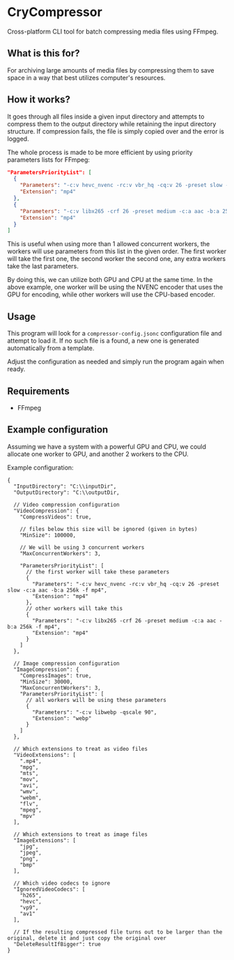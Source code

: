 # CryCompressor
Cross-platform CLI tool for batch compressing media files using FFmpeg.

## What is this for?
For archiving large amounts of media files by compressing them to save space in a way that best utilizes computer's resources.

## How it works?
It goes through all files inside a given input directory and attempts to compress them to the output directory while retaining the input directory structure. 
If compression fails, the file is simply copied over and the error is logged.

The whole process is made to be more efficient by using priority parameters lists for FFmpeg:
```json
"ParametersPriorityList": [
  {
    "Parameters": "-c:v hevc_nvenc -rc:v vbr_hq -cq:v 26 -preset slow -c:a aac -b:a 256k -f mp4",
    "Extension": "mp4"
  },
  {
    "Parameters": "-c:v libx265 -crf 26 -preset medium -c:a aac -b:a 256k -f mp4",
    "Extension": "mp4"
  }
]
```
This is useful when using more than 1 allowed concurrent workers, the workers will use parameters from this list in the given order. 
The first worker will take the first one, the second worker the second one, any extra workers take the last parameters.

By doing this, we can utilize both GPU and CPU at the same time. In the above example, 
one worker will be using the NVENC encoder that uses the GPU for encoding, while other workers will use the CPU-based encoder.

## Usage
This program will look for a `compressor-config.jsonc` configuration file and attempt to load it. If no such file is a found, a new one is generated automatically from a template.

Adjust the configuration as needed and simply run the program again when ready.

## Requirements
- FFmpeg

## Example configuration
Assuming we have a system with a powerful GPU and CPU, we could allocate one worker to GPU, and another 2 workers to the CPU.

Example configuration:
```jsonc
{
  "InputDirectory": "C:\\inputDir",
  "OutputDirectory": "C:\\outputDir,
  
  // Video compression configuration
  "VideoCompression": {
    "CompressVideos": true,
    
    // files below this size will be ignored (given in bytes)
    "MinSize": 100000,
    
    // We will be using 3 concurrent workers
    "MaxConcurrentWorkers": 3,
    
    "ParametersPriorityList": [
      // the first worker will take these parameters
      {
        "Parameters": "-c:v hevc_nvenc -rc:v vbr_hq -cq:v 26 -preset slow -c:a aac -b:a 256k -f mp4",
        "Extension": "mp4"
      },
      // other workers will take this
      {
        "Parameters": "-c:v libx265 -crf 26 -preset medium -c:a aac -b:a 256k -f mp4",
        "Extension": "mp4"
      }
    ]
  },
  
  // Image compression configuration
  "ImageCompression": {
    "CompressImages": true,
    "MinSize": 30000,
    "MaxConcurrentWorkers": 3,
    "ParametersPriorityList": [
      // all workers will be using these parameters
      {
        "Parameters": "-c:v libwebp -qscale 90",
        "Extension": "webp"
      }
    ]
  },
  
  // Which extensions to treat as video files
  "VideoExtensions": [
    ".mp4",
    "mpg",
    "mts",
    "mov",
    "avi",
    "wmv",
    "webm",
    "flv",
    "mpeg",
    "mpv"
  ],
  
  // Which extensions to treat as image files
  "ImageExtensions": [
    "jpg",
    "jpeg",
    "png",
    "bmp"
  ],
  
  // Which video codecs to ignore
  "IgnoredVideoCodecs": [
    "h265",
    "hevc",
    "vp9",
    "av1"
  ],
  
  // If the resulting compressed file turns out to be larger than the original, delete it and just copy the original over
  "DeleteResultIfBigger": true
}
```

